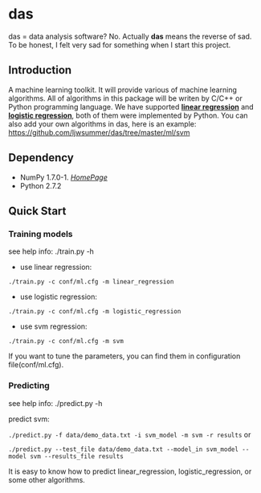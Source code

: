# das
das = data analysis software? No. Actually **das** means the reverse of sad. To be honest, I felt very sad for something when I start this project.

## Introduction
A machine learning toolkit. 
It will provide various of machine learning algorithms. All of algorithms in this package will be writen by C/C++ or Python programming language. We have supported [**linear regression**](https://github.com/ljwsummer/das/blob/master/ml/linear_model_py/linear_regression.py) and [**logistic regression**](https://github.com/ljwsummer/das/blob/master/ml/linear_model_py/logistic_regression.py), both of them were implemented by Python. You can also add your own algorithms in das, here is an example: https://github.com/ljwsummer/das/tree/master/ml/svm

## Dependency
* NumPy 1.7.0-1. [*HomePage*](https://github.com/numpy/numpy)
* Python 2.7.2

## Quick Start
### Training models
see help info: ./train.py -h

* use linear regression:

`./train.py -c conf/ml.cfg -m linear_regression`
* use logistic regression:

`./train.py -c conf/ml.cfg -m logistic_regression`
* use svm regression:

`./train.py -c conf/ml.cfg -m svm`

If you want to tune the parameters, you can find them in configuration file(conf/ml.cfg).

### Predicting
see help info: ./predict.py -h

predict svm:

`./predict.py -f data/demo_data.txt -i svm_model -m svm -r results`
or

`./predict.py --test_file data/demo_data.txt --model_in svm_model --model svm --results_file results`

It is easy to know how to predict linear_regression, logistic_regression, or some other algorithms.

